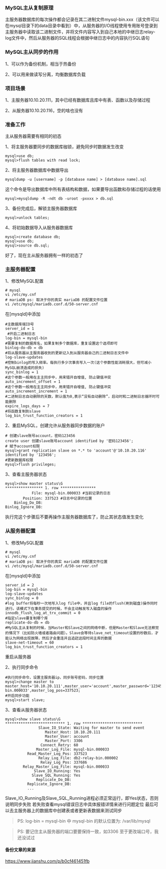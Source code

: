 ### MySQL主从复制原理
主服务器数据库的每次操作都会记录在其二进制文件mysql-bin.xxx（该文件可以在mysql目录下的data目录中看到）中，从服务器的I/O线程使用专用账号登录到主服务器中读取该二进制文件，并将文件内容写入到自己本地的中继日志relay-log文件中，然后从服务器的SQL线程会根据中继日志中的内容执行SQL语句

### MySQL主从同步的作用
1、可以作为备份机制，相当于热备份

2、可以用来做读写分离，均衡数据库负载

### 项目场景
1、主服务器10.10.20.111，其中已经有数据库且库中有表、函数以及存储过程

2、从服务器10.10.20.116，空的啥也没有

### 准备工作
主从服务器需要有相同的初态

1、将主服务器要同步的数据库枷锁，避免同步时数据发生改变
```shell script
mysql>use db;
mysql>flush tables with read lock; 
```
2、将主服务器数据库中数据导出
```shell script
mysqldump -u [username] -p [database name] > [database name].sql
```
这个命令是导出数据库中所有表结构和数据，如果要导出函数和存储过程的话使用
```shell script
mysql>mysqldump -R -ndt db -uroot -pxxxx > db.sql
```
3、备份完成后，解锁主服务器数据库
```shell script
mysql>unlock tables;
```
4、将初始数据导入从服务器数据库
```shell script
mysql>create database db;
mysql>use db;
mysql>source db.sql;
```
好了，现在主从服务器拥有一样的初态了

### 主服务器配置
1、修改MySQL配置
```shell script
# mysql
vi /etc/my.cnf
# mariaDB ps: 取决于你的真实 mariaDB 的配置文件位置
vi /etc/mysql/mariadb.conf.d/50-server.cnf
```
在[mysqld]中添加
```shell script
#主数据库端ID号
server_id = 1     
 #开启二进制日志                  
log-bin = mysql-bin    
#需要复制的数据库名，如果复制多个数据库，重复设置这个选项即可                  
binlog-do-db = db        
#将从服务器从主服务器收到的更新记入到从服务器自己的二进制日志文件中                 
log-slave-updates                        
#控制binlog的写入频率。每执行多少次事务写入一次(这个参数性能消耗很大，但可减小MySQL崩溃造成的损失) 
sync_binlog = 1          
#这个参数一般用在主主同步中，用来错开自增值, 防止键值冲突
auto_increment_offset = 1        
#这个参数一般用在主主同步中，用来错开自增值, 防止键值冲突
auto_increment_increment = 1            
#二进制日志自动删除的天数，默认值为0,表示“没有自动删除”，启动时和二进制日志循环时可能删除  
expire_logs_days = 7     
#将函数复制到slave  
log_bin_trust_function_creators = 1
```
2、重启MySQL，创建允许从服务器同步数据的账户
```shell script
# 创建slave账号account，密码123456
create user 创建slave账号account identified by '密码123456';
# 赋予account权限
mysql>grant replication slave on *.* to 'account'@'10.10.20.116' identified by '123456';
#更新数据库权限
mysql>flush privileges;
```
3、查看主服务器状态
```shell script
mysql>show master status\G
***************** 1. row ****************
            File: mysql-bin.000033 #当前记录的日志
        Position: 337523 #日志中记录的位置  
    Binlog_Do_DB: 
Binlog_Ignore_DB: 
```
执行完这个步骤后不要再操作主服务器数据库了，防止其状态值发生变化

### 从服务器配置
1、修改MySQL配置
```shell script
# mysql 
vi /etc/my.cnf
# mariaDB ps: 取决于你的真实 mariaDB 的配置文件位置
vi /etc/mysql/mariadb.conf.d/50-server.cnf
```
在[mysqld]中添加
```shell script
server_id = 2
log-bin = mysql-bin
log-slave-updates
sync_binlog = 0
#log buffer将每秒一次地写入log file中，并且log file的flush(刷到磁盘)操作同时进行。该模式下在事务提交的时候，不会主动触发写入磁盘的操作
innodb_flush_log_at_trx_commit = 0        
#指定slave要复制哪个库
replicate-do-db = db         
#MySQL主从复制的时候，当Master和Slave之间的网络中断，但是Master和Slave无法察觉的情况下（比如防火墙或者路由问题）。Slave会等待slave_net_timeout设置的秒数后，才能认为网络出现故障，然后才会重连并且追赶这段时间主库的数据
slave-net-timeout = 60                    
log_bin_trust_function_creators = 1
```
重启从服务器

2、执行同步命令
```shell script
#执行同步命令，设置主服务器ip，同步账号密码，同步位置
mysql>change master to master_host='10.10.20.111',master_user='account',master_password='123456',master_log_file='mysql-bin.000033',master_log_pos=337523;
#开启同步功能
mysql>start slave;
```
3、查看从服务器状态
```shell script
mysql>show slave status\G
*************************** 1. row ***************************
               Slave_IO_State: Waiting for master to send event
                  Master_Host: 10.10.20.111
                  Master_User: account
                  Master_Port: 3306
                Connect_Retry: 60
              Master_Log_File: mysql-bin.000033
          Read_Master_Log_Pos: 337523
               Relay_Log_File: db2-relay-bin.000002
                Relay_Log_Pos: 337686
        Relay_Master_Log_File: mysql-bin.000033
             Slave_IO_Running: Yes
            Slave_SQL_Running: Yes
              Replicate_Do_DB:
          Replicate_Ignore_DB:
          ...
```
Slave_IO_Running及Slave_SQL_Running进程必须正常运行，即Yes状态，否则说明同步失败
若失败查看mysql错误日志中具体报错详情来进行问题定位
最后可以去主服务器上的数据库中创建表或者更新表数据来测试同步


> PS: log-bin = mysql-bin 中 mysql-bin 的默认位置为: /var/lib/mysql


>PS: 要记住主从服务器的端口要要保持一致，如3306
>至于更改端口号，我还没试过


#### 备份文章的来源
https://www.jianshu.com/p/b0cf461451fb
